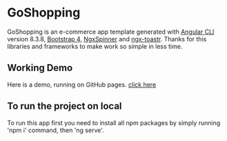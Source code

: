 # GoShopping

GoShopping is an e-commerce app template generated with [Angular CLI](https://github.com/angular/angular-cli) version 8.3.8, [Bootstrap 4](https://getbootstrap.com/), [NgxSpinner](https://www.npmjs.com/package/ngx-spinner) and [ngx-toastr](https://www.npmjs.com/package/ngx-toastr). Thanks for this libraries and frameworks to make work so simple in less time.

## Working Demo
Here is a demo, running on GitHub pages. [click here](https://karthi-21.github.io/GoShopping)

## To run the project on local
To run this app first you need to install all npm packages by simply running 'npm i' command, then 'ng serve'.

